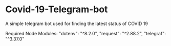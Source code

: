# Covid-19-Telegram-bot
A simple telegram bot used for finding the latest status of COVID 19


Required Node Modules: 
    "dotenv": "^8.2.0",
    "request": "^2.88.2",
    "telegraf": "^3.37.0"
